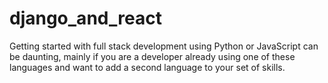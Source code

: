 # django_and_react
Getting started with full stack development using Python or JavaScript can be daunting, mainly if you are a developer already using one of these languages and want to add a second language to your set of skills.
